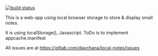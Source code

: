 [![build status](https://gitlab.com/davchana/local-notes/badges/master/build.svg)](https://gitlab.com/davchana/local-notes/commits/master)

This is a web-app using local browser storage to store & display small notes.

It is using localStorage(), Javascript. ToDo is to implement appcache.manifest

All issues are at https://gitlab.com/davchana/local-notes/issues

